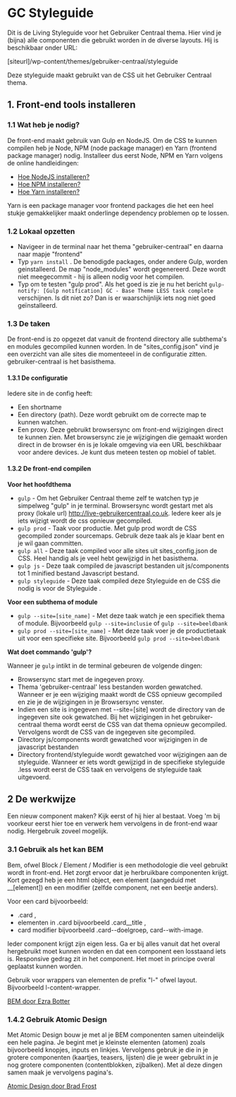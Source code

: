 <div class="hp-wrapper">

# GC Styleguide #


Dit is de Living Styleguide voor het Gebruiker Centraal thema. Hier vind je (bijna) alle componenten die gebruikt worden in de diverse layouts. Hij is beschikbaar onder URL:

[siteurl]/wp-content/themes/gebruiker-centraal/styleguide

Deze styleguide maakt gebruikt van de CSS uit het Gebruiker Centraal thema.

## 1. Front-end tools installeren ##

### 1.1 Wat heb je nodig? ###

De front-end maakt gebruik van Gulp en NodeJS. Om de CSS te kunnen compilen heb je Node, NPM (node package manager) en Yarn (frontend package manager) nodig.
Installeer dus eerst Node, NPM en Yarn volgens de online handleidingen:


- [Hoe NodeJS installeren?](https://nodejs.org/en/download/)
- [Hoe NPM installeren?](https://www.npmjs.com/get-npm)
- [Hoe Yarn installeren?](https://classic.yarnpkg.com/en/docs/install/#mac-stable)

Yarn is een package manager voor frontend packages die het een heel stukje gemakkelijker maakt onderlinge dependency problemen op te lossen.

### 1.2 Lokaal opzetten ###

- Navigeer in de terminal naar het thema "gebruiker-centraal" en daarna naar mapje "frontend"
- Typ `yarn install` . De benodigde packages, onder andere Gulp, worden geinstalleerd. De map "node_modules" wordt gegenereerd. Deze wordt niet meegecommit - hij is alleen nodig voor het compilen.
- Typ om te testen "gulp prod". Als het goed is zie je nu het bericht `gulp-notify: [Gulp notification] GC - Base Theme LESS task complete` verschijnen. Is dit niet zo? Dan is er waarschijnlijk iets nog niet goed geïnstalleerd.


### 1.3 De taken ###

De front-end is zo opgezet dat vanuit de frontend directory alle subthema's en modules gecompiled kunnen worden. In de "sites_config.json" vind je een overzicht van alle sites die momenteeel in de configuratie zitten. gebruiker-centraal is het basisthema.

#### 1.3.1 De configuratie

Iedere site in de config heeft:

- Een shortname
- Een directory (path). Deze wordt gebruikt om de correcte map te kunnen watchen. 
- Een proxy. Deze gebruikt browsersync om front-end wijzigingen direct te kunnen zien. Met browsersync zie je wijzigingen die gemaakt worden direct in de browser én is je lokale omgeving via een URL beschikbaar voor andere devices. Je kunt dus meteen testen op mobiel of tablet.

#### 1.3.2 De front-end compilen  ####

**Voor het hoofdthema**

- `gulp` - Om het Gebruiker Centraal theme zelf te watchen typ je simpelweg "gulp" in je terminal. Browsersync wordt gestart met als proxy (lokale url) http://live-gebruikercentraal.co.uk. Iedere keer als je iets wijzigt wordt de css opnieuw gecompiled.
- `gulp prod` - Taak voor productie. Met gulp prod wordt de CSS gecompiled zonder sourcemaps. Gebruik deze taak als je klaar bent en je wil gaan committen. 
- `gulp all` - Deze taak compiled voor alle sites uit sites_config.json de CSS. Heel handig als je veel hebt gewijzigd in het basisthema. 
- `gulp js` - Deze taak compiled de javascript bestanden uit js/components tot 1 minified bestand Javascript bestand. 
- `gulp styleguide` - Deze taak compiled deze Styleguide en de CSS die nodig is voor de Styleguide . 

**Voor een subthema of module**

- `gulp --site=[site_name]` - Met deze taak watch je een specifiek thema of module. Bijvoorbeeld `gulp --site=inclusie` of `gulp --site=beeldbank`
- `gulp prod --site=[site_name]` - Met deze taak voer je de productietaak uit voor een specifieke site. Bijvoorbeeld `gulp prod --site=beeldbank`

**Wat doet commando 'gulp'?**

Wanneer je `gulp` intikt in de terminal gebeuren de volgende dingen:

- Browsersync start met de ingegeven proxy.
- Thema 'gebruiker-centraal' less bestanden worden gewatched. Wanneer er je een wijziging maakt wordt de CSS opnieuw gecompiled en zie je de wijzigingen in je Browsersync venster. 
- Indien een site is ingegeven met --site=[site] wordt de directory van de ingegeven site ook gewatched. Bij het wijzigingen in het gebruiker-centraal thema wordt eerst de CSS van dat thema opnieuw gecompiled. Vervolgens wordt de CSS van de ingegeven site gecompiled.
- Directory js/components wordt gewatched voor wijzigingen in de javascript bestanden
- Directory frontend/styleguide wordt gewatched voor wijzigingen aan de styleguide. Wanneer er iets wordt gewijzigd in de specifieke styleguide .less wordt eerst de CSS taak en vervolgens de styleguide taak uitgevoerd.  


## 2 De werkwijze ##

Een nieuw component maken? Kijk eerst of hij hier al bestaat. Voeg 'm bij voorkeur eerst hier toe en verwerk hem vervolgens in de front-end waar nodig. Hergebruik zoveel mogelijk.

### 3.1 Gebruik als het kan BEM ### 
Bem, ofwel Block / Element / Modifier is een methodologie die veel gebruikt wordt in front-end. Het zorgt ervoor dat je herbruikbare componenten krijgt. Kort gezegd heb je een html object, een element (aangeduid met __[element]) en een modifier (zelfde component, net een beetje anders).

Voor een card bijvoorbeeld: 

- .card , 
- elementen in .card bijvoorbeeld .card__title , 
- card modifier bijvoorbeeld .card--doelgroep, card--with-image.  

Ieder component krijgt zijn eigen less. Ga er bij alles vanuit dat het overal hergebruikt moet kunnen worden en dat een component een losstaand iets is. Responsive gedrag zit in het component. Het moet in principe overal geplaatst kunnen worden.

Gebruik voor wrappers van elementen de prefix "l-" ofwel layout. Bijvoorbeeld l-content-wrapper.

[BEM door Ezra Botter](https://www.ezrabotter.com/blog/bem-block-element-modifier/)




### 1.4.2 Gebruik Atomic Design ###

Met Atomic Design bouw je met al je BEM componenten samen uiteindelijk een hele pagina. Je begint met je kleinste elementen (atomen) zoals bijvoorbeeld knopjes, inputs en linkjes. Vervolgens gebruk je die in je grotere componenten (kaartjes, teasers, lijsten) die je weer gebruikt in je nog grotere componenten (contentblokken, zijbalken). Met al deze dingen samen maak je vervolgens pagina's. 

[Atomic Design door Brad Frost](https://bradfrost.com/blog/post/atomic-web-design/)

</div>